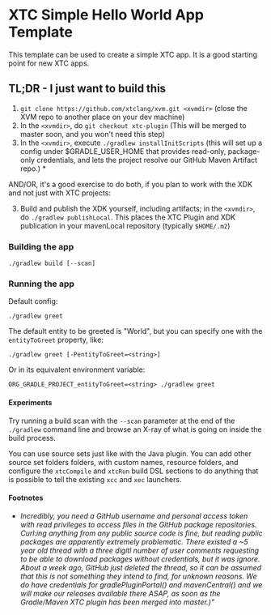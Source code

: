 # XTC Simple Hello World App Template

This template can be used to create a simple XTC app. It is a good starting point for new XTC apps.

## TL;DR - I just want to build this

1) `git clone https://github.com/xtclang/xvm.git <xvmdir>` (close the XVM repo to another place on your dev machine)
2) In the `<xvmdir>`, do `git checkout xtc-plugin` (This will be merged to master soon, and you won't need this step)
3) In the `<xvmdir>`, execute `./gradlew installInitScripts` (this will set up a config under $GRADLE_USER_HOME
   that provides read-only, package-only credentials, and lets the project resolve our GitHub Maven Artifact
   repo.) *
   
AND/OR, it's a good exercise to do both, if you plan to work with the XDK and not just with XTC projects:

3) Build and publish the XDK yourself, including artifacts; in the `<xvmdir>`, do `./gradlew publishLocal`. 
   This places the XTC Plugin and XDK publication in your mavenLocal repository (typically `$HOME/.m2`)

### Building the app

```
./gradlew build [--scan]
```

### Running the app 

Default config:
```
./gradlew greet 
```

The default entity to be greeted is "World", but you can specify one with the `entityToGreet`
property, like:

```
./gradlew greet [-PentityToGreet=<string>]
```

Or in its equivalent environment variable:

```
ORG_GRADLE_PROJECT_entityToGreet=<string> ./gradlew greet
```

#### Experiments

Try running a build scan with the `--scan` parameter at the end of the `./gradlew` command line and
browse an X-ray of what is going on inside the build process.

You can use source sets just like with the Java plugin. You can add other source set folders folders, 
with custom names, resource folders, and configure the `xtcCompile` and `xtcRun` build DSL sections
to do anything  that is possible to tell the existing `xcc` and `xec` launchers.

#### Footnotes

 * *Incredibly, you need a GitHub username and personal access token with read privileges to access files
   in the GitHub package repositories. Curl:ing anything from any public source code is fine, but reading public
   packages are apparently extremely problematic. There existed a ~5 year old thread with a three digitl number
   of user comments requesting to be able to download packages without credentials, but it was ignore. About
   a week ago, GitHub just deleted the thread, so it can be assumed that this is not something they intend to
   find, for unknown reasons. We do have credentials for gradlePluginPortal() and mavenCentral() and we will
   make our releases available there ASAP, as soon as the Gradle/Maven XTC plugin has been merged into master.)"*

